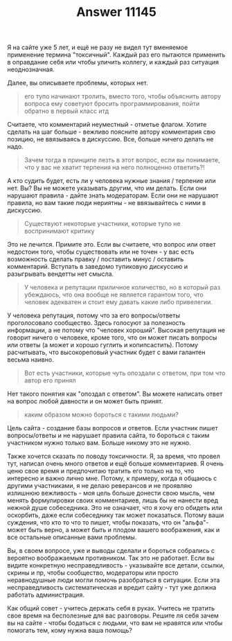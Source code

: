 ﻿---
title: "Answer 11145"
se.owner.user_id: 179763
se.owner.display_name: "tym32167"
se.owner.link: "https://ru.meta.stackoverflow.com/users/179763/tym32167"
se.answer_id: 11145
se.question_id: 11103
se.post_type: answer
se.is_accepted: False
---
<p>Я на сайте уже 5 лет, и ещё не разу не видел тут вменяемое применение термина &quot;токсичный&quot;. Каждый раз его пытаются применить в оправдание себя или чтобы уличить коллегу, и каждый раз ситуация неоднозначная.</p>
<p>Далее, вы описываете проблемы, которых нет.</p>
<blockquote>
<p>его тупо начинают тролить, вместо того, чтобы объяснить автору вопроса ему советуют бросить программирования, пойти обратно в первый класс итд</p>
</blockquote>
<p>Считаете, что комментарий неуместный - отметье флагом. Хотите сделать на шаг больше - вежливо поясните автору комментария свю позицию, не ввязываясь в дискуссию. Все, больше ничего делать не надо.</p>
<blockquote>
<p>Зачем тогда в принципе лезть в этот вопрос, если вы понимаете, что у вас не хватит терпения на него полноценно ответить?!</p>
</blockquote>
<p>А кто судить будет, есть ли у человека нужные знания / терпение или нет. Вы? Вы не можете указывать другим, что им делать. Если они нарушают правила - дайте знать модераторам. Если они не нарушают правила, но вам такие люди нериятны - не ввязывайтесь с ними в дискуссию.</p>
<blockquote>
<p>Существуют некоторые участники, которые тупо не воспринимают критику</p>
</blockquote>
<p>Это не лечится. Примите это. Если вы считаете, что вопрос или ответ недостоин того, чтобы существовать или не точен - у вас есть возможность сделать правку / поставить минус / оставить комментарий. Вступать в заведомо тупиковую дискуссию и разыгрывать вендетты нет смысла.</p>
<blockquote>
<p>У человека и репутации приличное количество, но в который раз убеждаюсь, что она вообще не является гарантом того, что человек адекватен и стоит ему давать какие либо привелегии.</p>
</blockquote>
<p>У человека репутация, потому что за его вопросы/ответы проголосовало сообщество. Здесь голосуют за полезность информации, а не потому что &quot;человек хороший&quot;. Высокая репутация не говорит ничего о человеке, кроме того, что он может писать вопросы или ответы (а может и хорошо гуглить и копипсастить). Потому расчитывать, что высокореповый участник будет с вами галантен весьма наивно.</p>
<blockquote>
<p>Вот есть участники, которые чуть опоздали с ответом, при том что автор его принял</p>
</blockquote>
<p>Нет такого понятия как &quot;опоздал с ответом&quot;. Вы можете написать ответ на вопрос любой давности и он может быть принят.</p>
<blockquote>
<p>каким образом можно бороться с такими людьми?</p>
</blockquote>
<p>Цель сайта - создание базы вопросов и ответов. Если участник пишет вопросы/ответы и не нарушает правила сайта, то бороться с таким участником нужно только вам. Больше никому это не нужно.</p>
<p>Также хочется сказать по поводу токсичности. Я, за время, что провел тут, написал очень много ответов и ещё больше комментариев. Я очень ценю свое время и предпочитаю тратить его только на то, что интересно и важно лично мне. Потому, к примеру, когда я общаюсь с другими участниками, я не делаю реверансов и не проявляю излишнюю вежливость - моя цель больше донести свою мысль, чем менять формулировки своих комментариев, лишь бы не нанести вред нежной душе собеседника. Это не означает, что я хочу его обидеть или оскорбить, даже если собеседнику так может показаться. Потому ваши суждения, что кто то что то пишет, чтобы показать, что он &quot;альфа&quot;- может быть верно, а может быть и плодом вашего воображения, как и все остальные описанные вами проблемы.</p>
<p>Вы, в своем вопросе, уже и выводы сделали и бороться собрались с вероятно воображаемым противником. Так это не работает. Если вы видите конкретную несправедливость - указывайте все детали, ссылки, скрины и пр, чтобы сообщество, модераторы или просто неравнодушные люди могли помочь разобраться в ситуации. Если эта несправедливость систематическая и вредит сайту - тут уже должна работать администрация.</p>
<p>Как общий совет - учитесь держать себя в руках. Учитесь не тратить свое время на бесполезные для вас разговоры. Решите ля себя зачем вы на сайте - чтобы бодаться с людьми, что вам не нравятся или чтобы помогать тем, кому нужна ваша помощь?</p>
